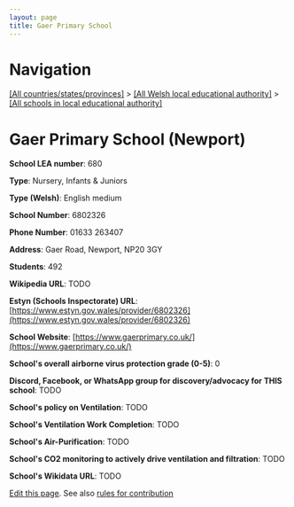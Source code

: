 ```yaml
---
layout: page
title: Gaer Primary School
---
```

# Navigation

[[All countries/states/provinces]](../../..) > [[All Welsh local educational authority]](../..) > [[All schools in local educational authority]](..)

# Gaer Primary School (Newport)

**School LEA number**: 680

**Type**: Nursery, Infants & Juniors

**Type (Welsh)**: English medium

**School Number**: 6802326

**Phone Number**: 01633 263407

**Address**: Gaer Road, Newport, NP20 3GY

**Students**: 492

**Wikipedia URL**: TODO

**Estyn (Schools Inspectorate) URL**: [https://www.estyn.gov.wales/provider/6802326](https://www.estyn.gov.wales/provider/6802326)

**School Website**: [https://www.gaerprimary.co.uk/](https://www.gaerprimary.co.uk/)

**School's overall airborne virus protection grade (0-5)**: 0

**Discord, Facebook, or WhatsApp group for discovery/advocacy for THIS school**: TODO

**School's policy on Ventilation**: TODO

**School's Ventilation Work Completion**: TODO

**School's Air-Purification**: TODO

**School's CO2 monitoring to actively drive ventilation and filtration**: TODO

**School's Wikidata URL**: TODO




[Edit this page](https://github.com/ventilate-schools/Wales/edit/prif/./Newport/Gaer_Primary_School.md). See also [rules for contribution](../../../contribution-rules/)